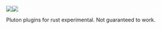 <img src="https://img.shields.io/badge/rust--experimental-plugins-red.svg"><a href="https://github.com/Notulp/Pluton"><img src="https://img.shields.io/badge/pluton--mod-required-blue.svg"></a>

Pluton plugins for rust experimental. Not guaranteed to work.